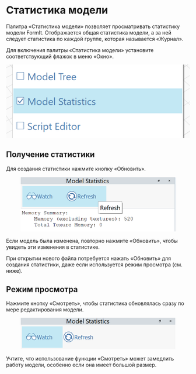 # Статистика модели

Палитра «Статистика модели» позволяет просматривать статистику модели FormIt. Отображается общая статистика модели, а за ней следует статистика по каждой группе, которая называется «Журнал». 

Для включения палитры «Статистика модели» установите соответствующий флажок в меню «Окно».

![](../.gitbook/assets/ModelStatisticsMenu.png)

## Получение статистики

Для создания статистики нажмите кнопку «Обновить».

<figure><img src="../.gitbook/assets/ModelStatisticsRefresh.png" alt=""><figcaption></figcaption></figure>

Если модель была изменена, повторно нажмите «Обновить», чтобы увидеть эти изменения в статистике.

При открытии нового файла потребуется нажать «Обновить» для создания статистики, даже если используется режим просмотра (см. ниже).

## Режим просмотра

Нажмите кнопку «Смотреть», чтобы статистика обновлялась сразу по мере редактирования модели.

<figure><img src="../.gitbook/assets/ModelStatisticsWatch (1).png" alt=""><figcaption></figcaption></figure>

Учтите, что использование функции «Смотреть» может замедлить работу модели, особенно если она имеет большой размер.

